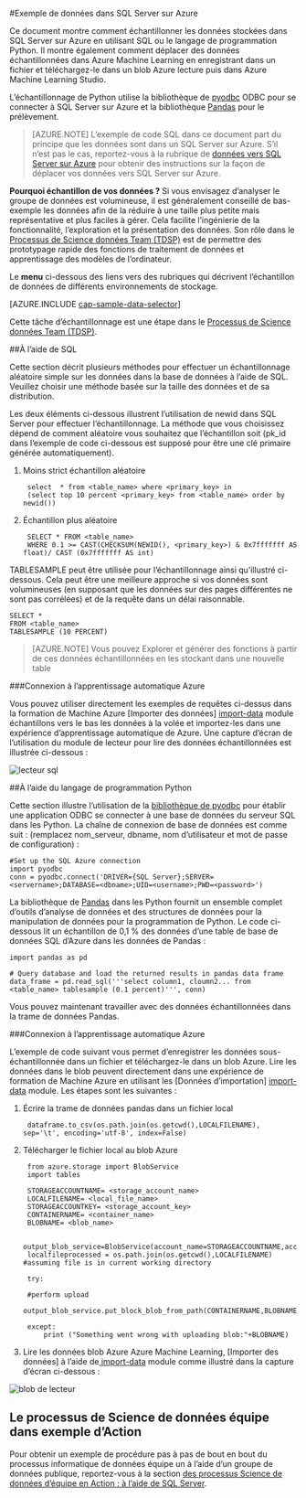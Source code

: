 <properties 
    pageTitle="Exemple de données dans SQL Server sur Azure | Microsoft Azure" 
    description="Exemple de données dans SQL Server sur Azure" 
    services="machine-learning" 
    documentationCenter="" 
    authors="bradsev" 
    manager="jhubbard" 
    editor="cgronlun" />

<tags 
    ms.service="machine-learning" 
    ms.workload="data-services" 
    ms.tgt_pltfrm="na" 
    ms.devlang="na" 
    ms.topic="article" 
    ms.date="09/19/2016" 
    ms.author="fashah;garye;bradsev" /> 

#<a name="heading"></a>Exemple de données dans SQL Server sur Azure


Ce document montre comment échantillonner les données stockées dans SQL Server sur Azure en utilisant SQL ou le langage de programmation Python. Il montre également comment déplacer des données échantillonnées dans Azure Machine Learning en enregistrant dans un fichier et téléchargez-le dans un blob Azure lecture puis dans Azure Machine Learning Studio.

L’échantillonnage de Python utilise la bibliothèque de [pyodbc](https://code.google.com/p/pyodbc/) ODBC pour se connecter à SQL Server sur Azure et la bibliothèque [Pandas](http://pandas.pydata.org/) pour le prélèvement.

>[AZURE.NOTE] L’exemple de code SQL dans ce document part du principe que les données sont dans un SQL Server sur Azure. S’il n’est pas le cas, reportez-vous à la rubrique de [données vers SQL Server sur Azure](machine-learning-data-science-move-sql-server-virtual-machine.md) pour obtenir des instructions sur la façon de déplacer vos données vers SQL Server sur Azure.

**Pourquoi échantillon de vos données ?**
Si vous envisagez d’analyser le groupe de données est volumineuse, il est généralement conseillé de bas-exemple les données afin de la réduire à une taille plus petite mais représentative et plus faciles à gérer. Cela facilite l’ingénierie de la fonctionnalité, l’exploration et la présentation des données. Son rôle dans le [Processus de Science données Team (TDSP)](https://azure.microsoft.com/documentation/learning-paths/cortana-analytics-process/) est de permettre des prototypage rapide des fonctions de traitement de données et apprentissage des modèles de l’ordinateur.

Le **menu** ci-dessous des liens vers des rubriques qui décrivent l’échantillon de données de différents environnements de stockage. 

[AZURE.INCLUDE [cap-sample-data-selector](../../includes/cap-sample-data-selector.md)]

Cette tâche d’échantillonnage est une étape dans le [Processus de Science données Team (TDSP)](https://azure.microsoft.com/documentation/learning-paths/cortana-analytics-process/).

##<a name="SQL"></a>À l’aide de SQL

Cette section décrit plusieurs méthodes pour effectuer un échantillonnage aléatoire simple sur les données dans la base de données à l’aide de SQL. Veuillez choisir une méthode basée sur la taille des données et de sa distribution.

Les deux éléments ci-dessous illustrent l’utilisation de newid dans SQL Server pour effectuer l’échantillonnage. La méthode que vous choisissez dépend de comment aléatoire vous souhaitez que l’échantillon soit (pk_id dans l’exemple de code ci-dessous est supposé pour être une clé primaire générée automatiquement).

1. Moins strict échantillon aléatoire

        select  * from <table_name> where <primary_key> in 
        (select top 10 percent <primary_key> from <table_name> order by newid())

2. Échantillon plus aléatoire 

        SELECT * FROM <table_name>
        WHERE 0.1 >= CAST(CHECKSUM(NEWID(), <primary_key>) & 0x7fffffff AS float)/ CAST (0x7fffffff AS int)

TABLESAMPLE peut être utilisée pour l’échantillonnage ainsi qu’illustré ci-dessous. Cela peut être une meilleure approche si vos données sont volumineuses (en supposant que les données sur des pages différentes ne sont pas corrélées) et de la requête dans un délai raisonnable.

    SELECT *
    FROM <table_name> 
    TABLESAMPLE (10 PERCENT)

>[AZURE.NOTE] Vous pouvez Explorer et générer des fonctions à partir de ces données échantillonnées en les stockant dans une nouvelle table


###<a name="sql-aml"></a>Connexion à l’apprentissage automatique Azure

Vous pouvez utiliser directement les exemples de requêtes ci-dessus dans la formation de Machine Azure [Importer des données] [ import-data] module échantillons vers le bas les données à la volée et importez-les dans une expérience d’apprentissage automatique de Azure. Une capture d’écran de l’utilisation du module de lecteur pour lire des données échantillonnées est illustrée ci-dessous :
   
![lecteur sql][1]

##<a name="python"></a>À l’aide du langage de programmation Python 

Cette section illustre l’utilisation de la [bibliothèque de pyodbc](https://code.google.com/p/pyodbc/) pour établir une application ODBC se connecter à une base de données du serveur SQL dans les Python. La chaîne de connexion de base de données est comme suit : (remplacez nom_serveur, dbname, nom d’utilisateur et mot de passe de configuration) :

    #Set up the SQL Azure connection
    import pyodbc   
    conn = pyodbc.connect('DRIVER={SQL Server};SERVER=<servername>;DATABASE=<dbname>;UID=<username>;PWD=<password>')

La bibliothèque de [Pandas](http://pandas.pydata.org/) dans les Python fournit un ensemble complet d’outils d’analyse de données et des structures de données pour la manipulation de données pour la programmation de Python. Le code ci-dessous lit un échantillon de 0,1 % des données d’une table de base de données SQL d’Azure dans les données de Pandas :

    import pandas as pd

    # Query database and load the returned results in pandas data frame
    data_frame = pd.read_sql('''select column1, cloumn2... from <table_name> tablesample (0.1 percent)''', conn)

Vous pouvez maintenant travailler avec des données échantillonnées dans la trame de données Pandas. 

###<a name="python-aml"></a>Connexion à l’apprentissage automatique Azure

L’exemple de code suivant vous permet d’enregistrer les données sous-échantillonnée dans un fichier et téléchargez-le dans un blob Azure. Lire les données dans le blob peuvent directement dans une expérience de formation de Machine Azure en utilisant les [Données d’importation] [ import-data] module. Les étapes sont les suivantes : 

1. Écrire la trame de données pandas dans un fichier local

        dataframe.to_csv(os.path.join(os.getcwd(),LOCALFILENAME), sep='\t', encoding='utf-8', index=False)

2. Télécharger le fichier local au blob Azure

        from azure.storage import BlobService
        import tables

        STORAGEACCOUNTNAME= <storage_account_name>
        LOCALFILENAME= <local_file_name>
        STORAGEACCOUNTKEY= <storage_account_key>
        CONTAINERNAME= <container_name>
        BLOBNAME= <blob_name>

        output_blob_service=BlobService(account_name=STORAGEACCOUNTNAME,account_key=STORAGEACCOUNTKEY)    
        localfileprocessed = os.path.join(os.getcwd(),LOCALFILENAME) #assuming file is in current working directory
        
        try:
       
        #perform upload
        output_blob_service.put_block_blob_from_path(CONTAINERNAME,BLOBNAME,localfileprocessed)
        
        except:         
            print ("Something went wrong with uploading blob:"+BLOBNAME)

3. Lire les données blob Azure Azure Machine Learning, [Importer des données] à l’aide de[ import-data] module comme illustré dans la capture d’écran ci-dessous :
 
![blob de lecteur][2]

## <a name="the-team-data-science-process-in-action-example"></a>Le processus de Science de données équipe dans exemple d’Action

Pour obtenir un exemple de procédure pas à pas de bout en bout du processus informatique de données équipe un à l’aide d’un groupe de données publique, reportez-vous à la section [des processus Science de données d’équipe en Action : à l’aide de SQL Server](machine-learning-data-science-process-sql-walkthrough.md).

[1]: ./media/machine-learning-data-science-sample-sql-server-virtual-machine/reader_database.png
[2]: ./media/machine-learning-data-science-sample-sql-server-virtual-machine/reader_blob.png

 [import-data]: https://msdn.microsoft.com/library/azure/4e1b0fe6-aded-4b3f-a36f-39b8862b9004/
